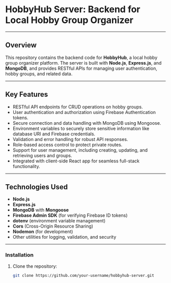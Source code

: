# HobbyHub Server: Backend for Local Hobby Group Organizer

---

## Overview

This repository contains the backend code for **HobbyHub**, a local hobby group organizer platform. The server is built with **Node.js**, **Express.js**, and **MongoDB**, and provides RESTful APIs for managing user authentication, hobby groups, and related data.

---

## Key Features

- RESTful API endpoints for CRUD operations on hobby groups.
- User authentication and authorization using Firebase Authentication tokens.
- Secure connection and data handling with MongoDB using Mongoose.
- Environment variables to securely store sensitive information like database URI and Firebase credentials.
- Validation and error handling for robust API responses.
- Role-based access control to protect private routes.
- Support for user management, including creating, updating, and retrieving users and groups.
- Integrated with client-side React app for seamless full-stack functionality.

---

## Technologies Used

- **Node.js**
- **Express.js**
- **MongoDB** with **Mongoose**
- **Firebase Admin SDK** (for verifying Firebase ID tokens)
- **dotenv** (environment variable management)
- **Cors** (Cross-Origin Resource Sharing)
- **Nodemon** (for development)
- Other utilities for logging, validation, and security

---


### Installation

1. Clone the repository:
   ```bash
   git clone https://github.com/your-username/hobbyhub-server.git


